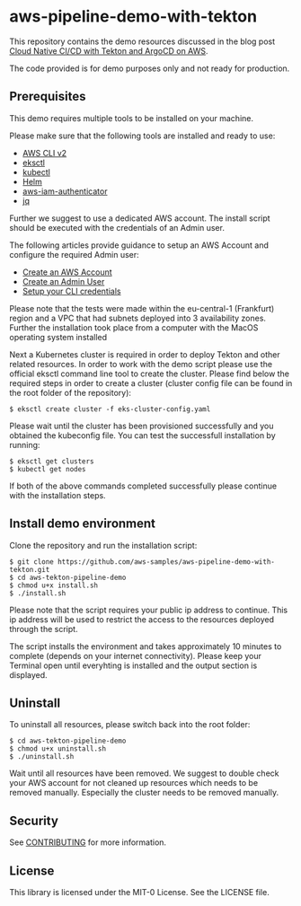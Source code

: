 # aws-pipeline-demo-with-tekton

This repository contains the demo resources discussed in the blog post [Cloud Native CI/CD with Tekton and ArgoCD on AWS](https://aws.amazon.com/blogs/containers/cloud-native-ci-cd-with-tekton-and-argocd-on-aws/).

The code provided is for demo purposes only and not ready for production.

## Prerequisites
This demo requires multiple tools to be installed on your machine.

Please make sure that the following tools are installed and ready to use:

- [AWS CLI v2](https://docs.aws.amazon.com/cli/latest/userguide/install-cliv2.html)
- [eksctl](https://eksctl.io/introduction/#installation)
- [kubectl](https://kubernetes.io/docs/tasks/tools/)
- [Helm](https://helm.sh/docs/intro/install/)
- [aws-iam-authenticator](https://docs.aws.amazon.com/eks/latest/userguide/install-aws-iam-authenticator.html)
- [jq](https://stedolan.github.io/jq/download/)

Further we suggest to use a dedicated AWS account.
The install script should be executed with the credentials of an Admin user.

The following articles provide guidance to setup an AWS Account and configure the required Admin user:

- [Create an AWS Account](https://aws.amazon.com/premiumsupport/knowledge-center/create-and-activate-aws-account/)
- [Create an Admin User](https://docs.aws.amazon.com/IAM/latest/UserGuide/getting-started_create-admin-group.html)
- [Setup your CLI credentials](https://docs.aws.amazon.com/cli/latest/userguide/cli-configure-quickstart.html)

Please note that the tests were made within the eu-central-1 (Frankfurt) region and a VPC that had subnets deployed into 3 availability zones. Further the installation took place from a computer with the MacOS operating system installed

Next a Kubernetes cluster is required in order to deploy Tekton and other related resources. In order to work with the demo script please use the official eksctl command line tool to create the cluster.
Please find below the required steps in order to create a cluster (cluster config file can be found in the root folder of the repository):

```console
$ eksctl create cluster -f eks-cluster-config.yaml
```

Please wait until the cluster has been provisioned successfully and you obtained the kubeconfig file.
You can test the successfull installation by running:

```console
$ eksctl get clusters
$ kubectl get nodes
```

If both of the above commands completed successfully please continue with the installation steps.

## Install demo environment

Clone the repository and run the installation script:

```console
$ git clone https://github.com/aws-samples/aws-pipeline-demo-with-tekton.git
$ cd aws-tekton-pipeline-demo
$ chmod u+x install.sh
$ ./install.sh
```
Please note that the script requires your public ip address to continue. This ip address will be used to restrict the access to the resources deployed through the script.

The script installs the environment and takes approximately 10 minutes to complete (depends on your internet connectivity). Please keep your Terminal open until everyhting is installed and the output section is displayed.

## Uninstall

To uninstall all resources, please switch back into the root folder:

```console
$ cd aws-tekton-pipeline-demo
$ chmod u+x uninstall.sh
$ ./uninstall.sh
```

Wait until all resources have been removed. We suggest to double check your AWS account for not cleaned up resources which needs to be removed manually.
Especially the cluster needs to be removed manually.

## Security

See [CONTRIBUTING](CONTRIBUTING.md#security-issue-notifications) for more information.

## License

This library is licensed under the MIT-0 License. See the LICENSE file.


